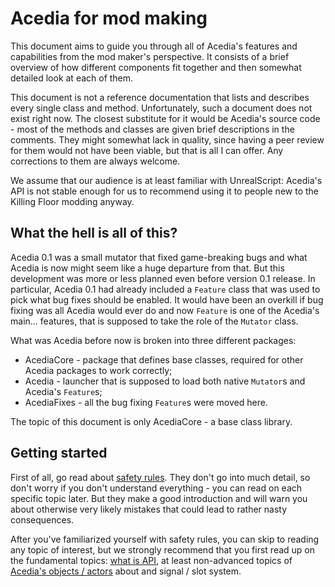 # Acedia for mod making

This document aims to guide you through all of Acedia's features and
capabilities from the mod maker's perspective.
It consists of a brief overview of how different components fit together and
then somewhat detailed look at each of them.

This document is not a reference documentation that lists and describes
every single class and method. Unfortunately, such a document does not exist
right now. The closest substitute for it would be Acedia's source code -
most of the methods and classes are given brief descriptions in the comments.
They might somewhat lack in quality, since having a peer review for them
would not have been viable, but that is all I can offer. Any corrections to
them are always welcome.

We assume that our audience is at least familiar with UnrealScript:
Acedia's API is not stable enough for us to recommend using it to people new
to the Killing Floor modding anyway.

## What the hell is all of this?

Acedia 0.1 was a small mutator that fixed game-breaking bugs and what Acedia is
now might seem like a huge departure from that.
But this development was more or less planned even before version 0.1 release.
In particular, Acedia 0.1 had already included a `Feature` class that was used
to pick what bug fixes should be enabled.
It would have been an overkill if bug fixing was all Acedia would ever do and
now `Feature` is one of the Acedia's main... features, that is supposed to take
the role of the `Mutator` class.

What was Acedia before now is broken into three different packages:

* AcediaCore - package that defines base classes, required for other
Acedia packages to work correctly;
* Acedia - launcher that is supposed to load both native `Mutator`s and
Acedia's `Feature`s;
* AcediaFixes - all the bug fixing `Feature`s were moved here.

The topic of this document is only AcediaCore - a base class library.

## Getting started

First of all, go read about [safety rules](./safety.md).
They don't go into much detail, so don't worry if you don't understand
everything - you can read on each specific topic later.
But they make a good introduction and will warn you about otherwise very likely
mistakes that could lead to rather nasty consequences.

After you've familiarized yourself with safety rules, you can skip to reading
any topic of interest, but we strongly recommend that you first read up on
the fundamental topics:
[what is API](./api.md),
at least non-advanced topics of [Acedia's objects / actors](./objects.md)
about and signal / slot system.
